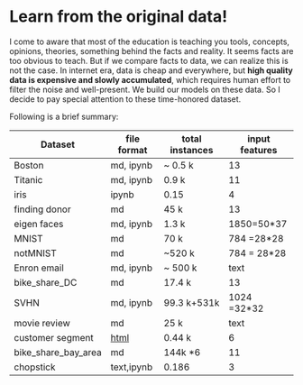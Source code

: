 # Learn from the original data!

I come to aware that most of the education is teaching you tools, concepts, opinions, theories, something behind the facts and reality. It seems facts are too obvious to teach. But if we compare facts to data, we can realize this is not the case. In internet era, data is cheap and everywhere, but **high quality data is expensive and slowly accumulated**, which requires human effort to filter the noise and well-present. We build our models on these data. So I decide to pay special attention to these time-honored dataset. 

Following is a brief summary:

| Dataset             | file format                              | total instances | input features |
| ------------------- | ---------------------------------------- | --------------- | -------------- |
| Boston              | md, ipynb                                | ~ 0.5 k         | 13             |
| Titanic             | md, ipynb                                | 0.9 k           | 11             |
| iris                | ipynb                                    | 0.15            | 4              |
| finding donor       | md                                       | 45 k            | 13             |
| eigen faces         | md, ipynb                                | 1.3 k           | 1850=50*37     |
| MNIST               | md                                       | 70 k            | 784 =28*28     |
| notMNIST            | md                                       | ~520 k          | 784 = 28*28    |
| Enron email         | md, ipynb                                | ~ 500 k         | text           |
| bike_share_DC       | md                                       | 17.4 k          | 13             |
| SVHN                | md, ipynb                                | 99.3 k+531k     | 1024 =32*32    |
| movie review        | md                                       | 25 k            | text           |
| customer segment    | [html](http://www.yuchao.us/2017/02/machine-learning-nd-2-unsupervised.html) | 0.44 k          | 6              |
| bike_share_bay_area | md                                       | 144k *6         | 11             |
| chopstick           | text,ipynb                               | 0.186           | 3              |